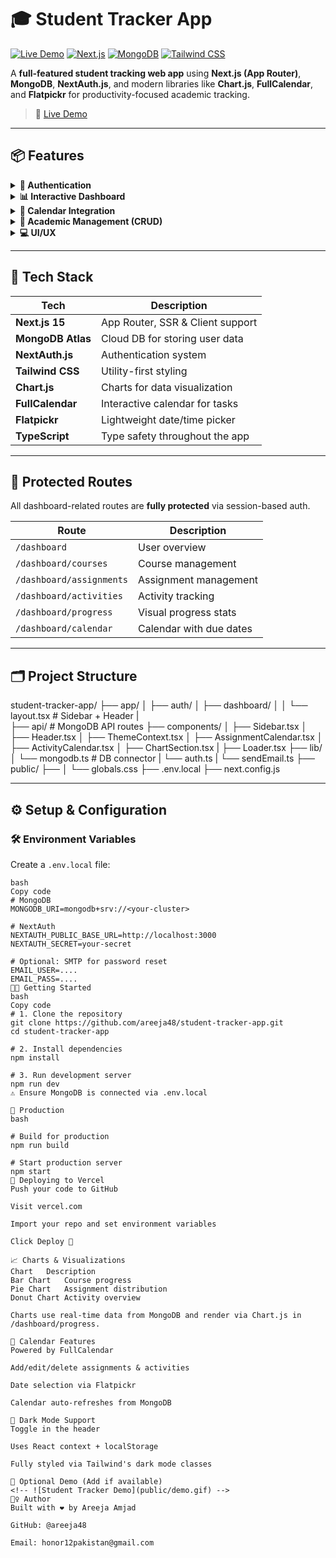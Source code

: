 # 🎓 Student Tracker App

[![Live Demo](https://img.shields.io/badge/Live-Demo-blue?style=for-the-badge&logo=vercel)](https://student-tracker-taupe.vercel.app/)
[![Next.js](https://img.shields.io/badge/Next.js-15-black?style=for-the-badge&logo=next.js)](https://nextjs.org/)
[![MongoDB](https://img.shields.io/badge/MongoDB-Atlas-green?style=for-the-badge&logo=mongodb)](https://www.mongodb.com/atlas)
[![Tailwind CSS](https://img.shields.io/badge/TailwindCSS-blue?style=for-the-badge&logo=tailwind-css)](https://tailwindcss.com/)


A **full-featured student tracking web app** using **Next.js (App Router)**, **MongoDB**, **NextAuth.js**, and modern libraries like **Chart.js**, **FullCalendar**, and **Flatpickr** for productivity-focused academic tracking.

> 🚀 [Live Demo](https://student-tracker-taupe.vercel.app)

---

## 📦 Features

<details>
<summary><strong>🔐 Authentication</strong></summary>

- NextAuth.js (Credentials Provider)
- Secure password hashing
- Protected routes via sessions
- Forgot/Reset password via token

</details>

<details>
<summary><strong>📊 Interactive Dashboard</strong></summary>

- View course progress (Bar chart)
- Assignment stats (Pie chart)
- Activity stats (Donut chart)
- Chart.js powered visuals

</details>

<details>
<summary><strong>📅 Calendar Integration</strong></summary>

- View due dates for assignments/activities
- Real-time sync with MongoDB
- Flatpickr for form date pickers

</details>

<details>
<summary><strong>🧠 Academic Management (CRUD)</strong></summary>

- Courses
- Assignments
- Activities
- Each has Create, Read, Update, Delete operations

</details>

<details>
<summary><strong>💻 UI/UX</strong></summary>

- Responsive sidebar and header
- Dark/Light theme toggle (saved in localStorage)
- Clean layout with Tailwind CSS

</details>

---

## 🧰 Tech Stack

| Tech            | Description                              |
|-----------------|------------------------------------------|
| **Next.js 15**  | App Router, SSR & Client support         |
| **MongoDB Atlas** | Cloud DB for storing user data         |
| **NextAuth.js** | Authentication system                    |
| **Tailwind CSS**| Utility-first styling                    |
| **Chart.js**    | Charts for data visualization            |
| **FullCalendar**| Interactive calendar for tasks           |
| **Flatpickr**   | Lightweight date/time picker             |
| **TypeScript**  | Type safety throughout the app           |

---

## 🔐 Protected Routes

All dashboard-related routes are **fully protected** via session-based auth.

| Route                       | Description                    |
|----------------------------|--------------------------------|
| `/dashboard`               | User overview                  |
| `/dashboard/courses`       | Course management              |
| `/dashboard/assignments`   | Assignment management          |
| `/dashboard/activities`    | Activity tracking              |
| `/dashboard/progress`      | Visual progress stats          |
| `/dashboard/calendar`      | Calendar with due dates        |

---

## 🗂️ Project Structure

student-tracker-app/
├── app/
│ ├── auth/
│ ├── dashboard/
│ │ └── layout.tsx # Sidebar + Header
|   
├── api/ # MongoDB API routes
├── components/
│ ├── Sidebar.tsx
│ ├── Header.tsx
│ ├── ThemeContext.tsx 
│ ├── AssignmentCalendar.tsx
│ ├── ActivityCalendar.tsx
│ ├── ChartSection.tsx
| ├── Loader.tsx
├── lib/
│ └── mongodb.ts # DB connector
| └── auth.ts
| └── sendEmail.ts
├── public/
├──
│ └── globals.css
├── .env.local
├── next.config.js

---

## ⚙️ Setup & Configuration

### 🛠️ Environment Variables

Create a `.env.local` file:

```env
bash
Copy code
# MongoDB
MONGODB_URI=mongodb+srv://<your-cluster>

# NextAuth
NEXTAUTH_PUBLIC_BASE_URL=http://localhost:3000
NEXTAUTH_SECRET=your-secret

# Optional: SMTP for password reset
EMAIL_USER=....
EMAIL_PASS=....
🧑‍💻 Getting Started
bash
Copy code
# 1. Clone the repository
git clone https://github.com/areeja48/student-tracker-app.git
cd student-tracker-app

# 2. Install dependencies
npm install

# 3. Run development server
npm run dev
⚠️ Ensure MongoDB is connected via .env.local

🧪 Production
bash

# Build for production
npm run build

# Start production server
npm start
🚀 Deploying to Vercel
Push your code to GitHub

Visit vercel.com

Import your repo and set environment variables

Click Deploy 🎉

📈 Charts & Visualizations
Chart	Description
Bar Chart	Course progress
Pie Chart	Assignment distribution
Donut Chart	Activity overview

Charts use real-time data from MongoDB and render via Chart.js in /dashboard/progress.

📅 Calendar Features
Powered by FullCalendar

Add/edit/delete assignments & activities

Date selection via Flatpickr

Calendar auto-refreshes from MongoDB

🌙 Dark Mode Support
Toggle in the header

Uses React context + localStorage

Fully styled via Tailwind's dark mode classes

📸 Optional Demo (Add if available)
<!-- ![Student Tracker Demo](public/demo.gif) -->
🙋‍♀️ Author
Built with ❤️ by Areeja Amjad

GitHub: @areeja48

Email: honor12pakistan@gmail.com